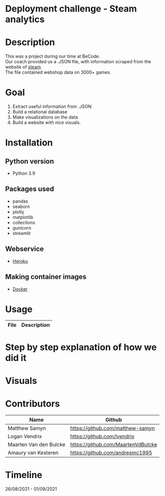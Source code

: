 # Deployment challenge - Steam analytics
# Description
This was a project during our time at BeCode.  
Our coach provided us a .JSON file, with information scraped from the website of <a href="https://store.steampowered.com/" target="_blank">steam</a>.  
The file contained webshop data on 3000+ games.  

# Goal
1. Extract useful information from .JSON
2. Build a relational database
3. Make visualizations on the data
4. Build a website with nice visuals.

# Installation
## Python version
* Python 3.9

## Packages used
* pandas
* seaborn
* plotly
* matplotlib
* collections
* gunicorn
* streamlit

## Webservice
* <a href="https://www.heroku.com" target="_blank">Heroku</a>

## Making container images
* <a href="https://www.docker.com/" target="_blank">Docker</a>

# Usage
| File | Description |
|------|-------------|

# Step by step explanation of how we did it

# Visuals



# Contributors
| Name                   | Github                             |
|------------------------|------------------------------------|
| Matthew Samyn          | https://github.com/matthew-samyn   |
| Logan Vendrix          | https://github.com/lvendrix        |
| Maarten Van den Bulcke | https://github.com/MaartenVdBulcke |
| Amaury van Kesteren    | https://github.com/andresmc1995    |




# Timeline
26/08/2021 - 01/09/2021